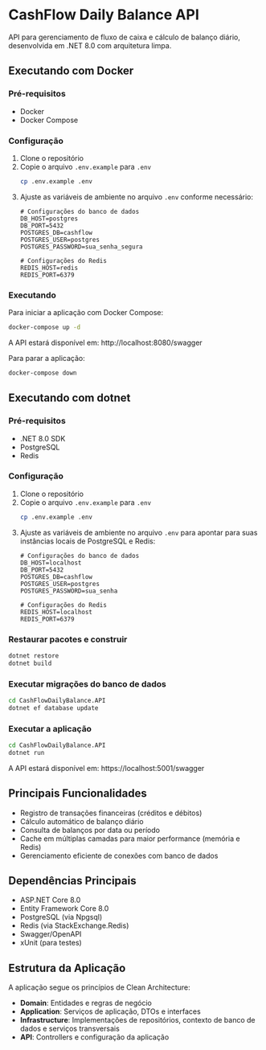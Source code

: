 # CashFlow Daily Balance API

API para gerenciamento de fluxo de caixa e cálculo de balanço diário, desenvolvida em .NET 8.0 com arquitetura limpa.

## Executando com Docker

### Pré-requisitos
- Docker
- Docker Compose

### Configuração
1. Clone o repositório
2. Copie o arquivo `.env.example` para `.env`
   ```bash
   cp .env.example .env
   ```
3. Ajuste as variáveis de ambiente no arquivo `.env` conforme necessário:
   ```
   # Configurações do banco de dados
   DB_HOST=postgres
   DB_PORT=5432
   POSTGRES_DB=cashflow
   POSTGRES_USER=postgres
   POSTGRES_PASSWORD=sua_senha_segura
   
   # Configurações do Redis
   REDIS_HOST=redis
   REDIS_PORT=6379
   ```

### Executando
Para iniciar a aplicação com Docker Compose:
```bash
docker-compose up -d
```

A API estará disponível em: http://localhost:8080/swagger

Para parar a aplicação:
```bash
docker-compose down
```

## Executando com dotnet

### Pré-requisitos
- .NET 8.0 SDK
- PostgreSQL
- Redis

### Configuração
1. Clone o repositório
2. Copie o arquivo `.env.example` para `.env`
   ```bash
   cp .env.example .env
   ```
3. Ajuste as variáveis de ambiente no arquivo `.env` para apontar para suas instâncias locais de PostgreSQL e Redis:
   ```
   # Configurações do banco de dados
   DB_HOST=localhost
   DB_PORT=5432
   POSTGRES_DB=cashflow
   POSTGRES_USER=postgres
   POSTGRES_PASSWORD=sua_senha
   
   # Configurações do Redis
   REDIS_HOST=localhost
   REDIS_PORT=6379
   ```

### Restaurar pacotes e construir
```bash
dotnet restore
dotnet build
```

### Executar migrações do banco de dados
```bash
cd CashFlowDailyBalance.API
dotnet ef database update
```

### Executar a aplicação
```bash
cd CashFlowDailyBalance.API
dotnet run
```

A API estará disponível em: https://localhost:5001/swagger

## Principais Funcionalidades

- Registro de transações financeiras (créditos e débitos)
- Cálculo automático de balanço diário
- Consulta de balanços por data ou período
- Cache em múltiplas camadas para maior performance (memória e Redis)
- Gerenciamento eficiente de conexões com banco de dados

## Dependências Principais

- ASP.NET Core 8.0
- Entity Framework Core 8.0
- PostgreSQL (via Npgsql)
- Redis (via StackExchange.Redis)
- Swagger/OpenAPI
- xUnit (para testes)

## Estrutura da Aplicação

A aplicação segue os princípios de Clean Architecture:

- **Domain**: Entidades e regras de negócio
- **Application**: Serviços de aplicação, DTOs e interfaces
- **Infrastructure**: Implementações de repositórios, contexto de banco de dados e serviços transversais
- **API**: Controllers e configuração da aplicação 